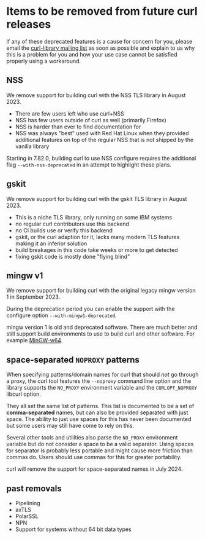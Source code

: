 # Items to be removed from future curl releases

If any of these deprecated features is a cause for concern for you, please
email the
[curl-library mailing list](https://lists.haxx.se/listinfo/curl-library)
as soon as possible and explain to us why this is a problem for you and
how your use case cannot be satisfied properly using a workaround.

## NSS

We remove support for building curl with the NSS TLS library in August 2023.

- There are few users left who use curl+NSS
- NSS has few users outside of curl as well (primarily Firefox)
- NSS is harder than ever to find documentation for
- NSS was always "best" used with Red Hat Linux when they provided additional
  features on top of the regular NSS that is not shipped by the vanilla library

Starting in 7.82.0, building curl to use NSS configure requires the additional
flag `--with-nss-deprecated` in an attempt to highlight these plans.

## gskit

We remove support for building curl with the gskit TLS library in August 2023.

- This is a niche TLS library, only running on some IBM systems
- no regular curl contributors use this backend
- no CI builds use or verify this backend
- gskit, or the curl adaption for it, lacks many modern TLS features making it
  an inferior solution
- build breakages in this code take weeks or more to get detected
- fixing gskit code is mostly done "flying blind"

## mingw v1

We remove support for building curl with the original legacy mingw version 1
in September 2023.

During the deprecation period you can enable the support with the configure
option `--with-mingw1-deprecated`.

mingw version 1 is old and deprecated software. There are much better and
still support build environments to use to build curl and other software. For
example [MinGW-w64](https://www.mingw-w64.org/).

## space-separated `NOPROXY` patterns

When specifying patterns/domain names for curl that should *not* go through a
proxy, the curl tool features the `--noproxy` command line option and the
library supports the `NO_PROXY` environment variable and the `CURLOPT_NOPROXY`
libcurl option.

They all set the same list of patterns. This list is documented to be a set of
**comma-separated** names, but can also be provided separated with just
space. The ability to just use spaces for this has never been documented but
some users may still have come to rely on this.

Several other tools and utilities also parse the `NO_PROXY` environment
variable but do not consider a space to be a valid separator. Using spaces for
separator is probably less portable and might cause more friction than commas
do. Users should use commas for this for greater portability.

curl will remove the support for space-separated names in July 2024.

## past removals

 - Pipelining
 - axTLS
 - PolarSSL
 - NPN
 - Support for systems without 64 bit data types
